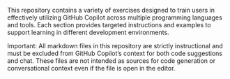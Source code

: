 This repository contains a variety of exercises designed to train users in effectively utilizing GitHub Copilot across multiple programming languages and tools. Each section provides targeted instructions and examples to support learning in different development environments.

Important: All markdown files in this repository are strictly instructional and must be excluded from GitHub Copilot’s context for both code suggestions and chat. These files are not intended as sources for code generation or conversational context even if the file is open in the editor.

